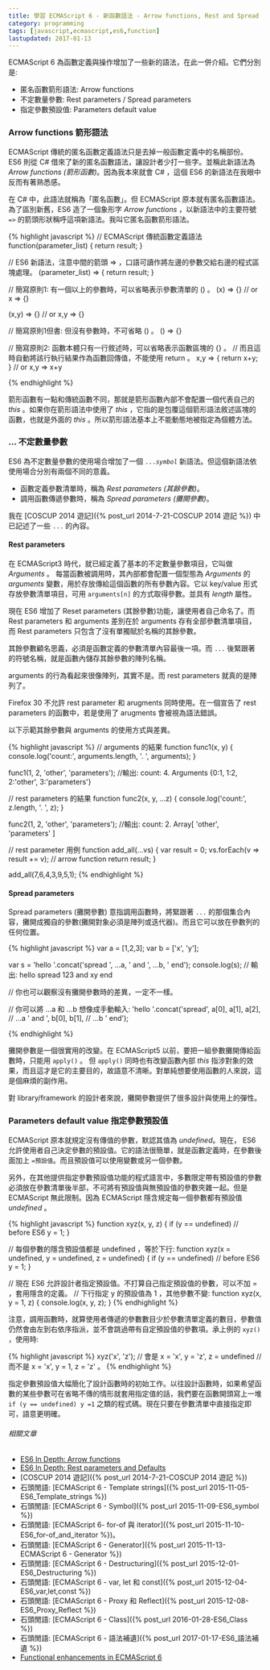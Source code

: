 ```yaml
---
title: 學習 ECMAScript 6 - 新函數語法 - Arrow functions, Rest and Spread parameters, Default value
category: programming
tags: [javascript,ecmascript,es6,function]
lastupdated: 2017-01-13
---
```


ECMAScript 6 為函數定義與操作增加了一些新的語法，在此一併介紹。它們分別是:

* 匿名函數箭形語法: Arrow functions
* 不定數量參數: Rest parameters / Spread parameters
* 指定參數預設值: Parameters default value

<!--more-->

### Arrow functions 箭形語法

ECMAScript 傳統的匿名函數定義語法只是去掉一般函數定義中的名稱部份。 ES6 則從 C# 借來了新的匿名函數語法，讓設計者少打一些字。並稱此新語法為 <dfn>Arrow functions (箭形函數)</dfn>。因為我本來就會 C# ，這個 ES6 的新語法在我眼中反而有著熟悉感。

<div class="note">
在 C# 中，此語法就稱為「匿名函數」。但 ECMAScript 原本就有匿名函數語法。為了區別新舊，ES6 造了一個象形字 <dfn>Arrow functions</dfn> ，以新語法中的主要符號 <code>=&gt;</code> 的箭頭形狀稱呼這項新語法。我叫它匿名函數箭形語法。
</div>

{% highlight javascript %}
// ECMAScript 傳統函數定義語法
function(parameter_list) {
    return result;
}

// ES6 新語法，注意中間的箭頭 => ，口語可讀作將左邊的參數交給右邊的程式區塊處理。
(parameter_list) => {
    return result;
}

// 簡寫原則1: 有一個以上的參數時，可以省略表示參數清單的 () 。
(x) => {}
  // or
x => {}

(x,y) => {}
  // or
x,y => {}

// 簡寫原則1但書: 但沒有參數時，不可省略 () 。
() => {}

// 簡寫原則2: 函數本體只有一行敘述時，可以省略表示函數區塊的 {} 。
//   而且這時自動將該行執行結果作為函數回傳值，不能使用 return 。
x,y => {
    return x+y;
}
  // or
x,y => x+y

{% endhighlight %}

箭形函數有一點和傳統函數不同，那就是箭形函數內部不會配置一個代表自己的 <var>this</var> 。如果你在箭形語法中使用了 <var>this</var> ，它指的是包覆這個箭形語法敘述區塊的函數，也就是外面的 <var>this</var> 。所以箭形語法基本上不能動態地被指定為個體方法。


### ... 不定數量參數

ES6 為不定數量參數的使用場合增加了一個 <code>...<var>symbol</var></code> 新語法。但這個新語法依使用場合分別有兩個不同的意義。

* 函數定義參數清單時，稱為 <dfn>Rest parameters (其餘參數)</dfn>。
* 調用函數傳遞參數時，稱為 <dfn>Spread parameters (攤開參數)</dfn>。

我在 [COSCUP 2014 遊記]({% post_url 2014-7-21-COSCUP 2014 遊記 %}) 中已記述了一些 <code>...</code> 的內容。

#### Rest parameters

在 ECMAScript3 時代，就已經定義了基本的不定數量參數項目，它叫做 <dfn>Arguments</dfn> 。 每當函數被調用時，其內部都會配置一個型態為 <dfn>Arguments</dfn> 的 <var>arguments</var> 變數，用於存放傳給這個函數的所有參數內容。它以 key/value 形式存放參數清單項目，可用 <code>arguments[n]</code> 的方式取得參數。並具有 <dfn>length</dfn> 屬性。

現在 ES6 增加了 Reset parameters (其餘參數)功能，讓使用者自己命名了。而 Rest parameters 和 arguments 差別在於 arguments 存有全部參數清單項目，而 Rest parameters 只包含了沒有單獨賦於名稱的其餘參數。

其餘參數顧名思義，必須是函數定義的參數清單內容最後一項。而 <code>...</code> 後緊跟著的符號名稱，就是函數內儲存其餘參數的陣列名稱。

<div class="note">
<p>arguments 的行為看起來很像陣列，其實不是。而 rest parameters 就真的是陣列了。
</p>
<p>Firefox 30 不允許 rest parameter 和 arugments 同時使用。在一個宣告了 rest parameters 的函數中，若是使用了 arugments 會被視為語法錯誤。
</p>
</div>

以下示範其餘參數與 arguments 的使用方式與差異。

{% highlight javascript %}
// arguments 的結果
function func1(x, y)
{
    console.log('count:', arguments.length, '. ', arguments);
}

func1(1, 2, 'other', 'parameters');
//輸出: count: 4. Arguments {0:1, 1:2, 2:'other', 3:'parameters'}

// rest parameters 的結果
function func2(x, y, ...z)
{
    console.log('count:', z.length, '. ', z);
}

func2(1, 2, 'other', 'parameters');
//輸出: count: 2. Array[ 'other', 'parameters' ]

// rest parameter 用例
function add_all(...vs)
{
    var result = 0;
    vs.forEach(v => result += v); // arrow function
    return result;
}

add_all(7,6,4,3,9,5,1);
{% endhighlight %}

#### Spread parameters

Spread parameters (攤開參數) 意指調用函數時，將緊跟著 <code>...</code> 的那個集合內容，攤開成獨自的參數(<span class="note">攤開對象必須是陣列或迭代器</span>)。而且它可以放在參數列的任何位置。

{% highlight javascript %}
var a = [1,2,3];
var b = ['x', 'y'];

var s = 'hello '.concat('spread ', ...a, ' and ', ...b, ' end');
console.log(s);
// 輸出: hello spread 123 and xy end

// 你也可以觀察沒有攤開參數時的差異，一定不一樣。

// 你可以將 ...a 和 ...b 想像成手動輸入:
'hello '.concat('spread',
  a[0], a[1], a[2], // ...a
  ' and ',
  b[0], b[1], // ...b
  ' end');

{% endhighlight %}

攤開參數是一個很實用的改變。在 ECMAScript5 以前，要把一組參數攤開傳給函數時，只能用 <code>apply()</code> 。 但 <code>apply()</code> 同時也有改變函數內部 <var>this</var> 指涉對象的效果，而且這才是它的主要目的，故語意不清晰。對單純想要使用函數的人來說，這是個麻煩的副作用。

對 library/framework 的設計者來說，攤開參數提供了很多設計與使用上的彈性。


### Parameters default value 指定參數預設值

ECMAScript 原本就規定沒有傳值的參數，默認其值為 <dfn>undefined</dfn>。現在， ES6 允許使用者自己決定參數的預設值。它的語法很簡單，就是函數定義時，在參數後面加上 <code>=預設值</code>。而且預設值可以使用變數或另一個參數。

另外，在其他提供指定參數預設值功能的程式語言中，多數限定帶有預設值的參數必須放在參數清單後半部，不可將有預設值與無預設值的參數夾雜一起。但是 ECMAScript 無此限制。因為 ECMAScript 隱含規定每一個參數都有預設值 <dfn>undefined</dfn> 。

{% highlight javascript  %}
function xyz(x, y, z) {
    if (y == undefined) // before ES6
        y = 1;
}

// 每個參數的隱含預設值都是 undefined ，等於下行:
function xyz(x = undefined, y = undefined, z = undefined) {
    if (y == undefined) // before ES6
        y = 1;
}

// 現在 ES6 允許設計者指定預設值。不打算自己指定預設值的參數，可以不加 = ，套用隱含的定義。
// 下行指定 y 的預設值為 1 ，其他參數不變:
function xyz(x, y = 1, z) {
    console.log(x, y, z);
}
{% endhighlight %}

注意，調用函數時，就算使用者傳遞的參數數目少於參數清單定義的數目，參數值仍然會由左到右依序指派，並不會跳過帶有自定預設值的參數項。承上例的 <code>xyz()</code> ，使用時:

{% highlight javascript %}
xyz('x', 'z');
// 會是 x = 'x', y = 'z', z = undefined
// 而不是 x = 'x', y = 1, z = 'z' 。
{% endhighlight %}

指定參數預設值大幅簡化了設計函數時的初始工作。以往設計函數時，如果希望函數的某些參數可在省略不傳的情形就套用指定值的話，我們要在函數開頭寫上一堆 <code>if (y == undefined) y =1</code> 之類的程式碼。現在只要在參數清單中直接指定即可，語意更明確。

###### 相關文章

* [ES6 In Depth: Arrow functions](https://hacks.mozilla.org/2015/06/es6-in-depth-arrow-functions/)
* [ES6 In Depth: Rest parameters and Defaults](https://hacks.mozilla.org/2015/05/es6-in-depth-rest-parameters-and-defaults/)
* [COSCUP 2014 遊記]({% post_url 2014-7-21-COSCUP 2014 遊記 %})
* 石頭閒語: [ECMAScript 6 - Template strings]({% post_url 2015-11-05-ES6_Template_strings %})
* 石頭閒語: [ECMAScript 6 - Symbol]({% post_url 2015-11-09-ES6_symbol %})
* 石頭閒語: [ECMAScript 6- for-of 與 iterator]({% post_url 2015-11-10-ES6_for-of_and_iterator %})。
* 石頭閒語: [ECMAScript 6 - Generator]({% post_url 2015-11-13-ECMAScript 6 - Generator %})
* 石頭閒語: [ECMAScript 6 - Destructuring]({% post_url 2015-12-01-ES6_Destructuring %})
* 石頭閒語: [ECMAScript 6 - var, let 和 const]({% post_url 2015-12-04-ES6_var,let,const %})
* 石頭閒語: [ECMAScript 6 - Proxy 和 Reflect]({% post_url 2015-12-08-ES6_Proxy_Reflect %})
* 石頭閒語: [ECMAScript 6 - Class]({% post_url 2016-01-28-ES6_Class %})
* 石頭閒語: [ECMAScript 6 - 語法補遺]({% post_url 2017-01-17-ES6_語法補遺 %})
* [Functional enhancements in ECMAScript 6](http://www.ibm.com/developerworks/library/wa-ecmascript6-neward-p2/index.html)
